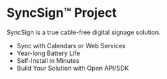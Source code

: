 # SyncSign™ Project

SyncSign is a true cable-free digital signage solution.

- Sync with Calendars or Web Services
- Year-long Battery Life
- Self-Install in Minutes
- Build Your Solution with Open API/SDK
